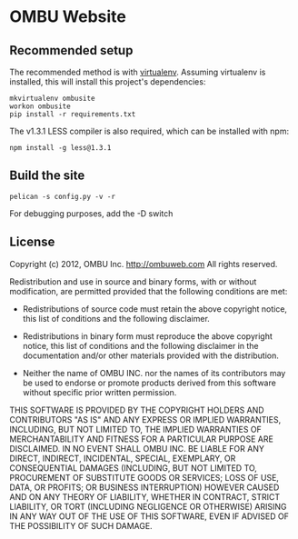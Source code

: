 OMBU Website
============

Recommended setup
-----------------

The recommended method is with
[virtualenv](http://www.virtualenv.org/en/latest/index.html). Assuming
virtualenv is installed, this will install this project's dependencies:

    mkvirtualenv ombusite
    workon ombusite
    pip install -r requirements.txt

The v1.3.1 LESS compiler is also required, which can be installed with npm:

    npm install -g less@1.3.1

Build the site
--------------

    pelican -s config.py -v -r

For debugging purposes, add the -D switch

License
-------

Copyright (c) 2012, OMBU Inc. http://ombuweb.com
All rights reserved.

Redistribution and use in source and binary forms, with or without
modification, are permitted provided that the following conditions are met:

- Redistributions of source code must retain the above copyright notice, this
  list of conditions and the following disclaimer.

- Redistributions in binary form must reproduce the above copyright notice, this
  list of conditions and the following disclaimer in the documentation and/or
  other materials provided with the distribution.

- Neither the name of OMBU INC. nor the names of its contributors may be used to
  endorse or promote products derived from this software without specific prior
  written permission.

THIS SOFTWARE IS PROVIDED BY THE COPYRIGHT HOLDERS AND CONTRIBUTORS "AS IS"
AND ANY EXPRESS OR IMPLIED WARRANTIES, INCLUDING, BUT NOT LIMITED TO, THE
IMPLIED WARRANTIES OF MERCHANTABILITY AND FITNESS FOR A PARTICULAR PURPOSE
ARE DISCLAIMED. IN NO EVENT SHALL OMBU INC. BE LIABLE FOR ANY DIRECT,
INDIRECT, INCIDENTAL, SPECIAL, EXEMPLARY, OR CONSEQUENTIAL DAMAGES
(INCLUDING, BUT NOT LIMITED TO, PROCUREMENT OF SUBSTITUTE GOODS OR SERVICES;
LOSS OF USE, DATA, OR PROFITS; OR BUSINESS INTERRUPTION) HOWEVER CAUSED AND
ON ANY THEORY OF LIABILITY, WHETHER IN CONTRACT, STRICT LIABILITY, OR TORT
(INCLUDING NEGLIGENCE OR OTHERWISE) ARISING IN ANY WAY OUT OF THE USE OF THIS
SOFTWARE, EVEN IF ADVISED OF THE POSSIBILITY OF SUCH DAMAGE.

